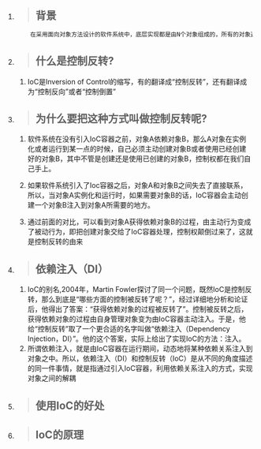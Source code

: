 1. > ## 背景

   ```java
       在采用面向对象方法设计的软件系统中，底层实现都是由N个对象组成的，所有的对象通过彼此的合作，最终实现系统的业务逻辑。即软件系统中对象之间的耦合，对象A和对象B之间有关联，对象B又和对象C有依赖关系，这样对象和对象之间有着复杂的依赖关系，所以才有了控制反转这个理论
   ```
2. > ## 什么是控制反转?

   1. IoC是Inversion of Control的缩写，有的翻译成“控制反转”，还有翻译成为“控制反向”或者“控制倒置”
3. > ## 为什么要把这种方式叫做控制反转呢?

   1. 软件系统在没有引入IoC容器之前，对象A依赖对象B，那么A对象在实例化或者运行到某一点的时候，自己必须主动创建对象B或者使用已经创建好的对象B，其中不管是创建还是使用已创建的对象B，控制权都在我们自己手上。

   2. 如果软件系统引入了Ioc容器之后，对象A和对象B之间失去了直接联系，所以，当对象A实例化和运行时，如果需要对象B的话，IoC容器会主动创建一个对象B注入到对象A所需要的地方。

   3. 通过前面的对比，可以看到对象A获得依赖对象B的过程，由主动行为变成了被动行为，即把创建对象交给了IoC容器处理，控制权颠倒过来了，这就是控制反转的由来
4. > ## 依赖注入（DI）

   1. IoC的别名,2004年，Martin Fowler探讨了同一个问题，既然IoC是控制反转，那么到底是“哪些方面的控制被反转了呢？”，经过详细地分析和论证后，他得出了答案：“获得依赖对象的过程被反转了”。控制被反转之后，获得依赖对象的过程由自身管理对象变为由IoC容器主动注入。于是，他给“控制反转”取了一个更合适的名字叫做“依赖注入（Dependency Injection，DI）”。他的这个答案，实际上给出了实现IoC的方法：注入。
   2. 所谓依赖注入，就是由IoC容器在运行期间，动态地将某种依赖关系注入到对象之中。所以，依赖注入（DI）和控制反转（IoC）是从不同的角度描述的同一件事情，就是指通过引入IoC容器，利用依赖关系注入的方式，实现对象之间的解耦
5. > ## 使用IoC的好处
6. > ## IoC的原理



